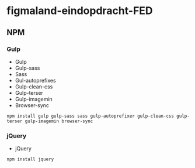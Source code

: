 # figmaland-eindopdracht-FED

## NPM
### Gulp
- Gulp
- Gulp-sass
- Sass
- Gul-autoprefixes
- Gulp-clean-css
- Gulp-terser
- Gulp-imagemin
- Browser-sync
```
npm install gulp gulp-sass sass gulp-autoprefixer gulp-clean-css gulp-terser gulp-imagemin browser-sync 
```
### jQuery
- jQuery
```
npm install jquery
```